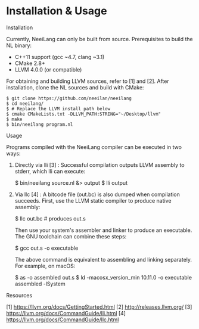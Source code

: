 Installation & Usage
====================

Installation

Currently, NeeiLang can only be built from source. Prerequisites
to build the NL binary:
  
  - C++11 support (gcc ~4.7,  clang ~3.1)
  - CMake 2.8+
  - LLVM 4.0.0 (or compatible)

For obtaining and building LLVM sources, refer to [1] and [2].
After installation, clone the NL sources and build with CMake:

```
$ git clone https://github.com/neeilan/neeilang
$ cd neeilang/
$ # Replace the LLVM install path below
$ cmake CMakeLists.txt -DLLVM_PATH:STRING="~/Desktop/llvm"
$ make
$ bin/neeilang program.nl
```


Usage

Programs compiled with the NeeiLang compiler can be executed in two ways:

1) Directly via lli [3] : Successful compilation outputs LLVM
   assembly to stderr, which lli can execute:

   $ bin/neeilang source.nl &> output
   $ lli output

2) Via llc [4] : A bitcode file (out.bc) is also dumped when
   compilation succeeds. First, use the LLVM static compiler 
   to produce native assembly:

   $ llc out.bc   # produces out.s

   Then use your system's assembler and linker to produce an
   executable. The GNU toolchain can combine these steps:

   $ gcc out.s -o executable

   The above command is equivalent to assembling and linking 
   separately. For example, on macOS:

   $ as -o assembled out.s
   $ ld -macosx_version_min 10.11.0 -o executable assembled -lSystem
  

Resources

[1] https://llvm.org/docs/GettingStarted.html
[2] http://releases.llvm.org/
[3] https://llvm.org/docs/CommandGuide/lli.html
[4] https://llvm.org/docs/CommandGuide/llc.html
